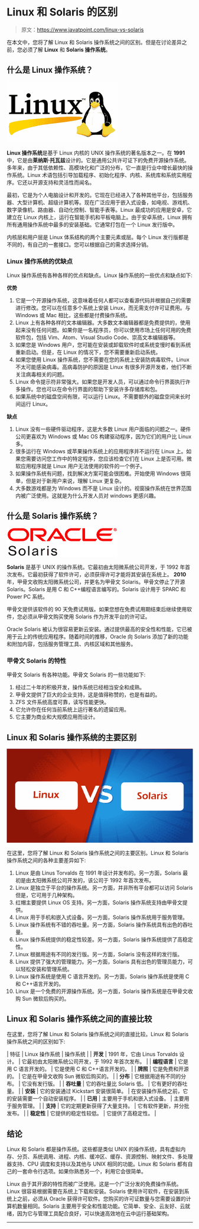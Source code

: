 # Linux 和 Solaris 的区别

> 原文：<https://www.javatpoint.com/linux-vs-solaris>

在本文中，您将了解 Linux 和 Solaris 操作系统之间的区别。但是在讨论差异之前，您必须了解 **Linux** 和 **Solaris 操作系统**。

## 什么是 Linux 操作系统？

![Linux vs Solaris](img/4a18362fc540d172fcfe7f79f7358a73.png)

**Linux 操作系统**是基于 Linux 内核的 UNIX 操作系统的著名版本之一。在 **1991** 中，它是由**莱纳斯·托瓦兹**设计的。它是通用公共许可证下的免费开源操作系统。多年来，由于其低依赖性、高模块化和广泛的分布，它一直是行业中增长最快的操作系统。Linux 术语包括引导加载程序、初始化程序、内核、系统库和系统实用程序。它还以开源支持和灵活性而闻名。

最初，它是为个人电脑设计和开发的。它现在已经进入了各种其他平台，包括服务器、大型计算机、超级计算机等。现在广泛应用于嵌入式设备，如电视、游戏机、数字录像机、路由器、自动化控制、智能手表等。Linux 最成功的应用是安卓，它建立在 Linux 内核上，运行在智能手机和平板电脑上。由于安卓系统，Linux 拥有所有通用操作系统中最多的安装基础。它通常打包在一个 Linux 发行版中。

内核层和用户层是 Linux 体系结构的两个主要元素或层。每个 Linux 发行版都是不同的，有自己的一套接口。您可以根据自己的需求选择分销。

### Linux 操作系统的优缺点

Linux 操作系统有各种各样的优点和缺点。Linux 操作系统的一些优点和缺点如下:

**优势**

1.  它是一个开源操作系统，这意味着任何人都可以查看源代码并根据自己的需要进行修改。您可以在任意多个系统上安装 Linux，而无需支付许可证费用。与 Windows 或 Mac 相比，这些都是付费操作系统。
2.  Linux 上有各种各样的文本编辑器。大多数文本编辑器都是免费提供的，使用起来没有任何问题。如果你是一名程序员，你可以使用市场上任何可用的免费软件包，包括 Vim、Atom、Visual Studio Code、崇高文本编辑器等。
3.  如果您是 Windows 用户，您可能在安装或卸载软件时或系统变慢时看到系统重新启动。但是，在 Linux 的情况下，您不需要重新启动系统。
4.  如果您使用 Linux 操作系统，您不需要在您的系统上安装防病毒软件。Linux 不太可能感染病毒。高病毒防护的原因是 Linux 有很多开源开发者，他们不断关注病毒相关的问题。
5.  Linux 命令提示符非常强大。如果您是开发人员，可以通过命令行界面执行许多操作。您也可以在命令行界面的帮助下安装许多存储库和包。
6.  如果系统中的磁盘空间有限，可以运行 Linux。不需要额外的磁盘空间来长时间运行 Linux。

**缺点**

1.  Linux 没有一些硬件驱动程序，这是大多数 Linux 用户面临的问题之一。硬件公司更喜欢为 Windows 或 Mac OS 构建驱动程序，因为它们的用户比 Linux 多。
2.  很多运行在 Windows 或苹果操作系统上的应用程序并不运行在 Linux 上。如果您需要访问您工作中的特定程序，您应该检查它们在 Linux 上是否可用。微软应用程序就是 Linux 用户无法使用的软件的一个例子。
3.  如果操作系统有问题，找到解决方案可能会很困难。开始使用 Windows 很简单，但是对于新用户来说，理解 Linux 更复杂。
4.  大多数游戏都是为 Windows 而不是 Linux 设计的。视窗操作系统在世界范围内被广泛使用。这就是为什么开发人员对 windows 更感兴趣。

## 什么是 Solaris 操作系统？

![Linux vs Solaris](img/b3c04025b8e7880a26a82db21754ead6.png)

**Solaris** 是基于 UNIX 的操作系统。它最初由太阳微系统公司开发，于 1992 年首次发布。它最初获得了软件许可，必须获得许可才能将其安装在系统上。 **2010** 年，甲骨文收购太阳微系统公司，并更名为甲骨文 Solaris。甲骨文停止了开源 Solaris。Solaris 是用 C 和 C++编程语言编写的。Solaris 设计用于 SPARC 和 Power PC 系统。

甲骨文提供该软件的 90 天免费试用版。如果您想在免费试用期结束后继续使用软件，您必须从甲骨文购买使用 Solaris 作为开发平台的许可证。

Oracle Solaris 被认为很容易更新云安装。通过提供最高的安全性和性能，它已被用于云上的传统应用程序。随着时间的推移，Oracle 向 Solaris 添加了新的功能和附加内容，包括服务管理工具、内核区域和其他服务。

### 甲骨文 Solaris 的特性

甲骨文 Solaris 有各种功能。甲骨文 Solaris 的一些功能如下:

1.  经过二十年的积极开发，操作系统已经相当安全和成熟。
2.  甲骨文提供了巨大的企业支持，这是值得称赞的，也是有益的。
3.  ZFS 文件系统高度可靠，读写性能更快。
4.  它允许你在任何当前系统上运行著名的遗留应用。
5.  它主要为商业和大规模应用而设计。

## Linux 和 Solaris 操作系统的主要区别

![Linux vs Solaris](img/ca1ab5f8c61704128123bc61cdece078.png)

在这里，您将了解 Linux 和 Solaris 操作系统之间的主要区别。Linux 和 Solaris 操作系统之间的各种主要差异如下:

1.  Linux 是由 Linus Torvalds 在 1991 年设计并发布的。另一方面，Solaris 最初是由太阳微系统公司开发的，该公司于 1992 年首次发布。
2.  Linux 是独立于平台的操作系统。另一方面，并非所有平台都可以访问 Solaris 但是，它可用于几种架构。
3.  红帽主要提供 Linux OS 支持。另一方面，Solaris 操作系统支持由甲骨文提供。
4.  Linux 用于手机和嵌入式设备。另一方面，Solaris 操作系统用于服务管理。
5.  Linux 操作系统有不错的吞吐量。另一方面，Solaris 操作系统具有出色的吞吐量。
6.  Linux 操作系统提供的稳定性较差。另一方面，Solaris 操作系统提供了高稳定性。
7.  Linux 根据用途有不同的发行版。另一方面，Solaris 没有这样的发行版。
8.  Linux 提供了强大的管理能力。另一方面，Solaris 具有出色的管理员能力，可以轻松安装和管理系统。
9.  Linux 操作系统是使用 C 语言开发的。另一方面，Solaris 操作系统是使用 C 和 C++语言开发的。
10.  Linux 是一个免费的开源操作系统。另一方面，Solaris 操作系统是在甲骨文收购 Sun 微软后购买的。

## Linux 和 Solaris 操作系统之间的直接比较

在这里，您将了解 Linux 和 Solaris 操作系统之间的直接比较。Linux 和 Solaris 操作系统之间的区别如下:

| 特征 | Linux 操作系统 | 操作系统 |
| **开发** | 1991 年，它由 Linus Torvalds 设计。 | 它最初由太阳微系统公司开发，于 1992 年首次发布。 |
| **编程语言** | 它是用 C 语言开发的。 | 它是使用 C 和 C++语言开发的。 |
| **牌照** | 它是免费和开源的。 | 它是在甲骨文收购 Sun 微软后购买的。 |
| **分布** | 它根据用途有不同的分布。 | 它没有发行版。 |
| **吞吐量** | 它的吞吐量比 Solaris 低。 | 它有更好的吞吐量。 |
| **安装** | 它的安装通过 Kickstart 安装很简单。 | 在安装操作系统之前，它的安装需要一个自动安装程序。 |
| **已用** | 主要用于手机和嵌入式设备。 | 主要用于服务管理。 |
| **支持** | 它的定期更新获得了大量支持。 | 它有软件更新，并分批发布。 |
| **稳定性** | 它提供的稳定性较低。 | 它提供了高稳定性。 |

## 结论

Linux 和 Solaris 都是操作系统。这些都是类似 UNIX 的操作系统，具有虚拟内存、分页、系统调用、进程、内核、缓冲区、缓存、资源控制、映射文件、多处理器支持、CPU 调度和支持以及其他与 UNIX 相同的功能。Linux 和 Solaris 都有自己的一套命令行选项。如果你熟悉另一个，利用它会很简单。

Linux 由于其开源的特性而被广泛使用。这是一个广泛分发的免费操作系统。Linux 很容易根据需要在系统上下载和安装。Solaris 使用许可软件，在安装到系统上之前，必须从 Oracle 获得许可软件。您购买的许可证数量与您需要设置的计算机数量相同。Solaris 主要用于安全和性能功能。它简单、安全、云友好、云就绪，因为它与管理工具配合良好，可以快速高效地在云中运行基础架构。

* * *